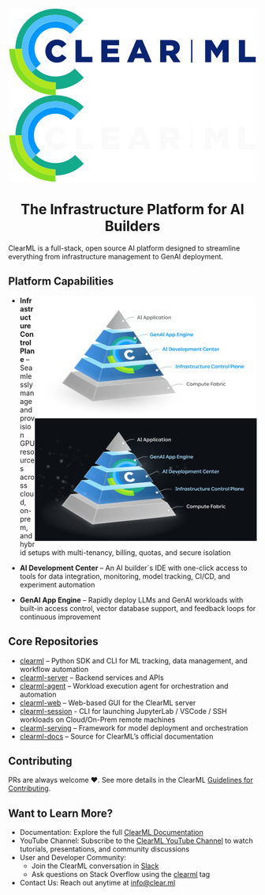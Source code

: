 
<div align="center">

<p>
  <img align="center" src="logo/clearml-logo.svg#gh-light-mode-only" alt="Clear|ML">
  <img align="center" src="logo/clearml-logo-dark.svg#gh-dark-mode-only" alt="Clear|ML">
</p>

# The Infrastructure Platform for AI Builders 

</div>

ClearML is a full-stack, open source AI platform designed to streamline everything from infrastructure management to GenAI 
deployment. 

## Platform Capabilities

<img width="450px" align="right" src="logo/pyramid-with-labels.png#gh-light-mode-only" alt="fig" />
<img width="450px" align="right" src="logo/pyramid-with-labels-dark.png#gh-dark-mode-only" alt="fig" />

* **Infrastructure Control Plane** – Seamlessly manage and provision GPU resources across cloud, on-prem, and hybrid setups 
with multi-tenancy, billing, quotas, and secure isolation
  
* **AI Development Center** – An AI builder`s IDE with one-click access to tools for data integration, monitoring, 
model tracking, CI/CD, and experiment automation
  
* **GenAI App Engine** – Rapidly deploy LLMs and GenAI workloads with built-in access control, vector database support, and 
feedback loops for continuous improvement

## Core Repositories

* [clearml](https://github.com/clearml/clearml) – Python SDK and CLI for ML tracking, data management, and workflow automation
* [clearml-server](https://github.com/clearml/clearml-server) – Backend services and APIs
* [clearml-agent](https://github.com/clearml/clearml-agent) – Workload execution agent for orchestration and automation
* [clearml-web](https://github.com/clearml/clearml-web) – Web-based GUI for the ClearML server
* [clearml-session](https://github.com/clearml/clearml-session) - CLI for launching JupyterLab / VSCode / SSH workloads on Cloud/On-Prem remote machines
* [clearml-serving](https://github.com/clearml/clearml-serving) – Framework for model deployment and orchestration
* [clearml-docs](https://github.com/clearml/clearml-docs) – Source for ClearML’s official documentation

## Contributing

PRs are always welcome ❤️. See more details in the ClearML [Guidelines for Contributing](https://github.com/clearml/clearml/blob/master/docs/contributing.md).

## Want to Learn More?

* Documentation: Explore the full [ClearML Documentation](https://clear.ml/docs/latest/docs/) 
* YouTube Channel: Subscribe to the [ClearML YouTube Channel](https://www.youtube.com/c/ClearML) to watch tutorials, 
  presentations, and community discussions
* User and Developer Community:
  * Join the ClearML conversation in [Slack](https://joinslack.clear.ml)
  * Ask questions on Stack Overflow using the [clearml](https://stackoverflow.com/questions/tagged/clearml) tag
* Contact Us: Reach out anytime at [info@clear.ml](mailto:info@clear.ml)
